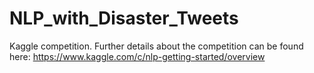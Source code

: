 # NLP_with_Disaster_Tweets
Kaggle competition. Further details about the competition can be found here: https://www.kaggle.com/c/nlp-getting-started/overview
